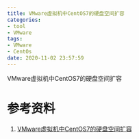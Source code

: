```yaml
---
title: VMware虚拟机中CentOS7的硬盘空间扩容
categories:
- tool
- VMware
tags:
- VMware
- CentOs
date: 2020-11-02 23:57:59
---
```




VMware虚拟机中CentOS7的硬盘空间扩容

# 参考资料

1.  [VMware虚拟机中CentOS7的硬盘空间扩容](https://www.cnblogs.com/Sungeek/p/9084510.html)